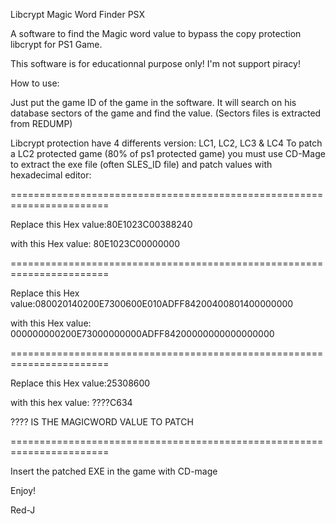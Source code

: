 Libcrypt Magic Word Finder PSX

A software to find the Magic word value to bypass the copy protection libcrypt for PS1 Game.

This software is for educationnal purpose only!
I'm not support piracy!

How to use:

Just put the game ID of the game in the software.
It will search on his database sectors of the game and find the value.
(Sectors files is extracted from REDUMP)

Libcrypt protection have 4 differents version: LC1, LC2, LC3 & LC4
To patch a LC2 protected game (80% of ps1 protected game) you must use CD-Mage to extract the exe file (often SLES_ID file) and patch values with hexadecimal editor:

=======================================================================

Replace this Hex value:80E1023C00388240

with this Hex value:   80E1023C00000000

=======================================================================

Replace this Hex value:080020140200E7300600E010ADFF84200400801400000000

with this Hex value:   000000000200E73000000000ADFF84200000000000000000

=======================================================================

Replace this Hex value:25308600

with this hex value:   ????C634    

???? IS THE MAGICWORD VALUE TO PATCH
  
=======================================================================

Insert the patched EXE in the game with CD-mage

Enjoy!

Red-J
